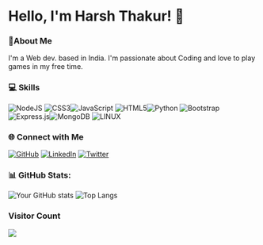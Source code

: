 # Hello, I'm Harsh Thakur! 👋

### 💫About Me

I'm a Web dev. based in India. I'm passionate about Coding and love to play games in my free time.

### 💻 Skills

![NodeJS](https://img.shields.io/badge/node.js-6DA55F?style=for-the-badge&logo=node.js&logoColor=white)  ![CSS3](https://img.shields.io/badge/css3-%231572B6.svg?style=for-the-badge&logo=css3&logoColor=white)![JavaScript](https://img.shields.io/badge/javascript-%23323330.svg?style=for-the-badge&logo=javascript&logoColor=%23F7DF1E) ![HTML5](https://img.shields.io/badge/html5-%23E34F26.svg?style=for-the-badge&logo=html5&logoColor=white)![Python](https://img.shields.io/badge/python-3670A0?style=for-the-badge&logo=python&logoColor=ffdd54)  ![Bootstrap](https://img.shields.io/badge/bootstrap-%23563D7C.svg?style=for-the-badge&logo=bootstrap&logoColor=white) ![Express.js](https://img.shields.io/badge/express.js-%23404d59.svg?style=for-the-badge&logo=express&logoColor=%2361DAFB)![MongoDB](https://img.shields.io/badge/MongoDB-%234ea94b.svg?style=for-the-badge&logo=mongodb&logoColor=white) ![LINUX](https://img.shields.io/badge/Linux-FCC624?style=for-the-badge&logo=linux&logoColor=black) 

### 🌐 Connect with Me 

[![GitHub](https://img.shields.io/badge/GitHub-Iharsh02-red)](https://github.com/iharsh02)
[![LinkedIn](https://img.shields.io/badge/LinkedIn-Iharsh02-green)](https://www.linkedin.com/in/iharsh02/)
[![Twitter](https://img.shields.io/badge/Twitter-Iharsh02-blue)](https://twitter.com/iharsh02)

### 📊 GitHub Stats:

![Your GitHub stats](https://github-readme-stats.vercel.app/api?username=iharsh02&show_icons=true&hide=contribs,prs) ![Top Langs](https://github-readme-stats.vercel.app/api/top-langs/?username=iharsh02&layout=compact)

### Visitor Count
[![](https://visitcount.itsvg.in/api?id=iharsh02&icon=0&color=0)](https://visitcount.itsvg.in)  






